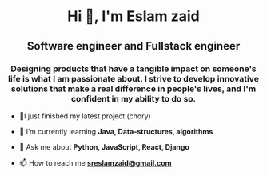 <h1 align="center">Hi 👋, I'm Eslam zaid</h1>
<h2 align="center">Software engineer and Fullstack engineer</h1>
<h3 align="center">Designing products that have a tangible impact on someone's life is what I am passionate about. I strive to develop innovative solutions that make a real difference in people's lives, and I'm confident in my ability to do so.</h3>


- 🔭I just finished my latest project (chory)

- 🌱 I’m currently learning **Java, Data-structures, algorithms**

- 💬 Ask me about **Python, JavaScript, React, Django**

- 📫 How to reach me **sreslamzaid@gmail.com**


